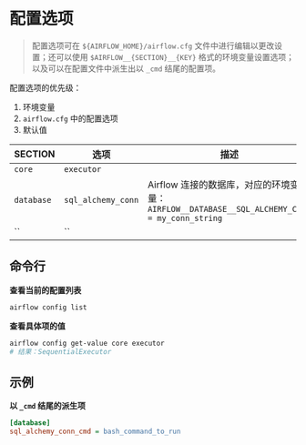 # 配置选项

> 配置选项可在 `${AIRFLOW_HOME}/airflow.cfg` 文件中进行编辑以更改设置；还可以使用 `$AIRFLOW__{SECTION}__{KEY}` 格式的环境变量设置选项；以及可以在配置文件中派生出以 `_cmd` 结尾的配置项。

配置选项的优先级：

1. 环境变量
2. `airflow.cfg` 中的配置选项
3. 默认值

| SECTION               | 选项  | 描述                                                                                         |
| ------------------ | ---------- | -------------------------------------------------------------------------------------------- |
|`core`|`executor`||
| `database` | `sql_alchemy_conn` | Airflow 连接的数据库，对应的环境变量：`AIRFLOW__DATABASE__SQL_ALCHEMY_CONN = my_conn_string` |
|``|``||

## 命令行

**查看当前的配置列表**

```sh
airflow config list
```

**查看具体项的值**

```sh
airflow config get-value core executor
# 结果：SequentialExecutor
```

## 示例

**以 `_cmd` 结尾的派生项**

```cfg
[database]
sql_alchemy_conn_cmd = bash_command_to_run
```
